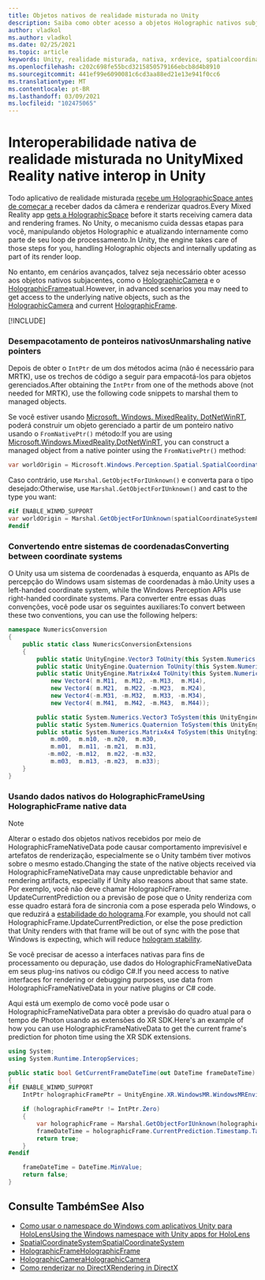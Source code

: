 ```yaml
---
title: Objetos nativos de realidade misturada no Unity
description: Saiba como obter acesso a objetos Holographic nativos subjacentes no Unity usando o namespace XR.
author: vladkol
ms.author: vladkol
ms.date: 02/25/2021
ms.topic: article
keywords: Unity, realidade misturada, nativa, xrdevice, spatialcoordinatesystem, holographicframe, holographiccamera, ispatialcoordinatesystem, iholographicframe, iholographiccamera, getnativeptr, headset de realidade misturada, headset de realidade mista do Windows, headset da realidade virtual
ms.openlocfilehash: c202c698fe55bcd3215850579166ebcb8d4b8910
ms.sourcegitcommit: 441ef99e6090081c6cd3aa88ed21e13e941f0cc6
ms.translationtype: MT
ms.contentlocale: pt-BR
ms.lasthandoff: 03/09/2021
ms.locfileid: "102475065"
---
```

# <a name="mixed-reality-native-interop-in-unity"></a><span data-ttu-id="a24a7-104">Interoperabilidade nativa de realidade misturada no Unity</span><span class="sxs-lookup"><span data-stu-id="a24a7-104">Mixed Reality native interop in Unity</span></span>

<span data-ttu-id="a24a7-105">Todo aplicativo de realidade misturada [recebe um HolographicSpace antes de começar a](../native/getting-a-holographicspace.md) receber dados da câmera e renderizar quadros.</span><span class="sxs-lookup"><span data-stu-id="a24a7-105">Every Mixed Reality app [gets a HolographicSpace](../native/getting-a-holographicspace.md) before it starts receiving camera data and rendering frames.</span></span> <span data-ttu-id="a24a7-106">No Unity, o mecanismo cuida dessas etapas para você, manipulando objetos Holographic e atualizando internamente como parte de seu loop de processamento.</span><span class="sxs-lookup"><span data-stu-id="a24a7-106">In Unity, the engine takes care of those steps for you, handling Holographic objects and internally updating as part of its render loop.</span></span>

<span data-ttu-id="a24a7-107">No entanto, em cenários avançados, talvez seja necessário obter acesso aos objetos nativos subjacentes, como o <a href="/uwp/api/windows.graphics.holographic.holographiccamera" target="_blank">HolographicCamera</a> e o <a href="/uwp/api/windows.graphics.holographic.holographicframe" target="_blank">HolographicFrame</a>atual.</span><span class="sxs-lookup"><span data-stu-id="a24a7-107">However, in advanced scenarios you may need to get access to the underlying native objects, such as the <a href="/uwp/api/windows.graphics.holographic.holographiccamera" target="_blank">HolographicCamera</a> and current <a href="/uwp/api/windows.graphics.holographic.holographicframe" target="_blank">HolographicFrame</a>.</span></span>

[!INCLUDE[](includes/unity-native-ptrs.md)]

### <a name="unmarshaling-native-pointers"></a><span data-ttu-id="a24a7-108">Desempacotamento de ponteiros nativos</span><span class="sxs-lookup"><span data-stu-id="a24a7-108">Unmarshaling native pointers</span></span>

<span data-ttu-id="a24a7-109">Depois de obter o `IntPtr` de um dos métodos acima (não é necessário para MRTK), use os trechos de código a seguir para empacotá-los para objetos gerenciados.</span><span class="sxs-lookup"><span data-stu-id="a24a7-109">After obtaining the `IntPtr` from one of the methods above (not needed for MRTK), use the following code snippets to marshal them to managed objects.</span></span>

<span data-ttu-id="a24a7-110">Se você estiver usando [Microsoft. Windows. MixedReality. DotNetWinRT](https://www.nuget.org/packages/Microsoft.Windows.MixedReality.DotNetWinRT), poderá construir um objeto gerenciado a partir de um ponteiro nativo usando o `FromNativePtr()` método:</span><span class="sxs-lookup"><span data-stu-id="a24a7-110">If you are using [Microsoft.Windows.MixedReality.DotNetWinRT](https://www.nuget.org/packages/Microsoft.Windows.MixedReality.DotNetWinRT), you can construct a managed object from a native pointer using the `FromNativePtr()` method:</span></span>

```cs
var worldOrigin = Microsoft.Windows.Perception.Spatial.SpatialCoordinateSystem.FromNativePtr(spatialCoordinateSystemPtr);
```

<span data-ttu-id="a24a7-111">Caso contrário, use `Marshal.GetObjectForIUnknown()` e converta para o tipo desejado:</span><span class="sxs-lookup"><span data-stu-id="a24a7-111">Otherwise, use `Marshal.GetObjectForIUnknown()` and cast to the type you want:</span></span>

```cs
#if ENABLE_WINMD_SUPPORT
var worldOrigin = Marshal.GetObjectForIUnknown(spatialCoordinateSystemPtr) as Windows.Perception.Spatial.SpatialCoordinateSystem;
#endif
```

### <a name="converting-between-coordinate-systems"></a><span data-ttu-id="a24a7-112">Convertendo entre sistemas de coordenadas</span><span class="sxs-lookup"><span data-stu-id="a24a7-112">Converting between coordinate systems</span></span>

<span data-ttu-id="a24a7-113">O Unity usa um sistema de coordenadas à esquerda, enquanto as APIs de percepção do Windows usam sistemas de coordenadas à mão.</span><span class="sxs-lookup"><span data-stu-id="a24a7-113">Unity uses a left-handed coordinate system, while the Windows Perception APIs use right-handed coordinate systems.</span></span> <span data-ttu-id="a24a7-114">Para converter entre essas duas convenções, você pode usar os seguintes auxiliares:</span><span class="sxs-lookup"><span data-stu-id="a24a7-114">To convert between these two conventions, you can use the following helpers:</span></span>

```cs
namespace NumericsConversion
{
    public static class NumericsConversionExtensions
    {
        public static UnityEngine.Vector3 ToUnity(this System.Numerics.Vector3 v) => new UnityEngine.Vector3(v.X, v.Y, -v.Z);
        public static UnityEngine.Quaternion ToUnity(this System.Numerics.Quaternion q) => new UnityEngine.Quaternion(q.X, q.Y, -q.Z, -q.W);
        public static UnityEngine.Matrix4x4 ToUnity(this System.Numerics.Matrix4x4 m) => new UnityEngine.Matrix4x4(
            new Vector4( m.M11,  m.M12, -m.M13,  m.M14),
            new Vector4( m.M21,  m.M22, -m.M23,  m.M24),
            new Vector4(-m.M31, -m.M32,  m.M33, -m.M34),
            new Vector4( m.M41,  m.M42, -m.M43,  m.M44));

        public static System.Numerics.Vector3 ToSystem(this UnityEngine.Vector3 v) => new System.Numerics.Vector3(v.x, v.y, -v.z);
        public static System.Numerics.Quaternion ToSystem(this UnityEngine.Quaternion q) => new System.Numerics.Quaternion(q.x, q.y, -q.z, -q.w);
        public static System.Numerics.Matrix4x4 ToSystem(this UnityEngine.Matrix4x4 m) => new System.Numerics.Matrix4x4(
            m.m00,  m.m10, -m.m20,  m.m30,
            m.m01,  m.m11, -m.m21,  m.m31,
           -m.m02, -m.m12,  m.m22, -m.m32,
            m.m03,  m.m13, -m.m23,  m.m33);
    }
}
```

### <a name="using-holographicframe-native-data"></a><span data-ttu-id="a24a7-115">Usando dados nativos do HolographicFrame</span><span class="sxs-lookup"><span data-stu-id="a24a7-115">Using HolographicFrame native data</span></span>

> [!NOTE]
> <span data-ttu-id="a24a7-116">Alterar o estado dos objetos nativos recebidos por meio de HolographicFrameNativeData pode causar comportamento imprevisível e artefatos de renderização, especialmente se o Unity também tiver motivos sobre o mesmo estado.</span><span class="sxs-lookup"><span data-stu-id="a24a7-116">Changing the state of the native objects received via HolographicFrameNativeData may cause unpredictable behavior and rendering artifacts, especially if Unity also reasons about that same state.</span></span>  <span data-ttu-id="a24a7-117">Por exemplo, você não deve chamar HolographicFrame. UpdateCurrentPrediction ou a previsão de pose que o Unity renderiza com esse quadro estará fora de sincronia com a pose esperada pelo Windows, o que reduzirá a [estabilidade do holograma](../platform-capabilities-and-apis/hologram-stability.md).</span><span class="sxs-lookup"><span data-stu-id="a24a7-117">For example, you should not call HolographicFrame.UpdateCurrentPrediction, or else the pose prediction that Unity renders with that frame will be out of sync with the pose that Windows is expecting, which will reduce [hologram stability](../platform-capabilities-and-apis/hologram-stability.md).</span></span>

<span data-ttu-id="a24a7-118">Se você precisar de acesso a interfaces nativas para fins de processamento ou depuração, use dados do HolographicFrameNativeData em seus plug-ins nativos ou código C#.</span><span class="sxs-lookup"><span data-stu-id="a24a7-118">If you need access to native interfaces for rendering or debugging purposes, use data from HolographicFrameNativeData in your native plugins or C# code.</span></span>

<span data-ttu-id="a24a7-119">Aqui está um exemplo de como você pode usar o HolographicFrameNativeData para obter a previsão do quadro atual para o tempo de Photon usando as extensões do XR SDK.</span><span class="sxs-lookup"><span data-stu-id="a24a7-119">Here's an example of how you can use HolographicFrameNativeData to get the current frame's prediction for photon time using the XR SDK extensions.</span></span>

```cs
using System;
using System.Runtime.InteropServices;

public static bool GetCurrentFrameDateTime(out DateTime frameDateTime)
{
#if ENABLE_WINMD_SUPPORT
    IntPtr holographicFramePtr = UnityEngine.XR.WindowsMR.WindowsMREnvironment.CurrentHolographicRenderFrame;

    if (holographicFramePtr != IntPtr.Zero)
    {
        var holographicFrame = Marshal.GetObjectForIUnknown(holographicFramePtr) as Windows.Graphics.Holographic.HolographicFrame;
        frameDateTime = holographicFrame.CurrentPrediction.Timestamp.TargetTime.DateTime;
        return true;
    }
#endif

    frameDateTime = DateTime.MinValue;
    return false;
}
```

## <a name="see-also"></a><span data-ttu-id="a24a7-120">Consulte Também</span><span class="sxs-lookup"><span data-stu-id="a24a7-120">See Also</span></span>

* [<span data-ttu-id="a24a7-121">Como usar o namespace do Windows com aplicativos Unity para HoloLens</span><span class="sxs-lookup"><span data-stu-id="a24a7-121">Using the Windows namespace with Unity apps for HoloLens</span></span>](using-the-windows-namespace-with-unity-apps-for-hololens.md)
* <span data-ttu-id="a24a7-122"><a href="/uwp/api/windows.perception.spatial.spatialcoordinatesystem" target="_blank">SpatialCoordinateSystem</a></span><span class="sxs-lookup"><span data-stu-id="a24a7-122"><a href="/uwp/api/windows.perception.spatial.spatialcoordinatesystem" target="_blank">SpatialCoordinateSystem</a></span></span>
* <span data-ttu-id="a24a7-123"><a href="/uwp/api/windows.graphics.holographic.holographicframe" target="_blank">HolographicFrame</a></span><span class="sxs-lookup"><span data-stu-id="a24a7-123"><a href="/uwp/api/windows.graphics.holographic.holographicframe" target="_blank">HolographicFrame</a></span></span>
* <span data-ttu-id="a24a7-124"><a href="/uwp/api/windows.graphics.holographic.holographiccamera" target="_blank">HolographicCamera</a></span><span class="sxs-lookup"><span data-stu-id="a24a7-124"><a href="/uwp/api/windows.graphics.holographic.holographiccamera" target="_blank">HolographicCamera</a></span></span>
* [<span data-ttu-id="a24a7-125">Como renderizar no DirectX</span><span class="sxs-lookup"><span data-stu-id="a24a7-125">Rendering in DirectX</span></span>](../native/rendering-in-directx.md)
